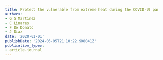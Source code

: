 ```yaml
---
title: Protect the vulnerable from extreme heat during the COVID-19 pandemic
authors:
- G S Martinez
- C Linares
- F De Donato
- J Diaz
date: '2020-01-01'
publishDate: '2024-06-05T21:10:22.908041Z'
publication_types:
- article-journal
---
```

